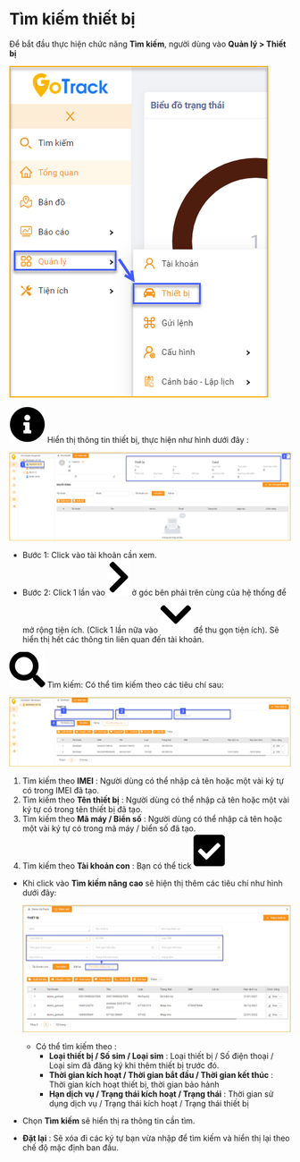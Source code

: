 # Tìm kiếm thiết bị
Để bắt đầu thực hiện chức năng **Tìm kiếm**, người dùng vào **Quản lý > Thiết bị** 

 <span class="icon-left4">![Manage device ](/docs/assets/images/web-interface/device/manage-device-1.png)

 <span class="icon-left svg-filter-info">![Ok](/docs/assets/images/web-interface/icon/SVG/info-circle.svg) Hiển thị thông tin thiết bị, thực hiện như hình dưới đây :

  <span style="display:block;text-align:left">![search device ](/docs/assets/images/web-interface/device/edit-device-basic-2.png) 
  - Bước 1: Click vào tài khoản cần xem. 
  - Bước 2: Click 1 lần vào <span class="icon-left svg-filter-serch">![Ok](/docs/assets/images/web-interface/icon/SVG/chevron-right.svg) ở góc bên phải trên cùng của hệ thống để mở rộng tiện ích. (Click 1 lần nữa vào  <span class="icon-left svg-filter-serch">![Ok](/docs/assets/images/web-interface/icon/SVG/chevron-down.svg) để thu gọn tiện ích). Sẽ hiển thị hết các thông tin liên quan đến tài khoản.

<span class="icon-left svg-filter-search">![Ok](/docs/assets/images/web-interface/icon/SVG/search.svg)  Tìm kiếm: Có thể tìm kiếm theo các tiêu chí sau:  

  <span style="display:block;text-align:left">![search device ](/docs/assets/images/web-interface/device/search-device.png)

  1. Tìm kiếm theo **IMEI** : Người dùng có thể nhập cả tên hoặc một vài ký tự có trong IMEI đã tạo.
  2. Tìm kiếm theo **Tên thiết bị** : Người dùng có thể nhập cả tên hoặc một vài ký tự có trong tên thiết bị đã tạo.
  3. Tìm kiếm theo **Mã máy / Biển số** : Người dùng có thể nhập cả tên hoặc một vài ký tự có trong mã máy / biển số đã tạo.
  4. Tìm kiếm theo **Tài khoản con** : Bạn có thể tick  <span class="icon-left svg-filter-tick">![Ok](/docs/assets/images/web-interface/icon/SVG/check-square1.svg)

  - Khi click vào  **Tìm kiếm nâng cao** sẽ hiện thị thêm các tiêu chí như hình dưới đây:

    <span style="display:block;text-align:left">![search device ](/docs/assets/images/web-interface/device/advanced-search.png)

    - Có thể tìm kiếm theo : 
        - **Loại thiết bị / Số sim / Loại sim**  : Loại thiết bị / Số điện thoại / Loại sim đã đăng ký khi thêm thiết bị trước đó. 
        - **Thời gian kích hoạt / Thời gian bắt đầu / Thời gian kết thúc** : Thời gian kích hoạt thiết bị, thời gian bảo hảnh
        - **Hạn dịch vụ / Trạng thái kích hoạt / Trạng thái** : Thời gian sử dụng dịch vụ / Trạng thái kích hoạt / Trạng thái thiết bị
  - Chọn **Tìm kiếm** sẽ hiển thị ra thông tin cần tìm.
  - **Đặt lại**  : Sẽ xóa đi các ký tự bạn vừa nhập để tìm kiếm và hiển thị lại theo chế độ mặc định ban đầu.


